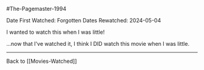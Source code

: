 #The-Pagemaster-1994

Date First Watched:  Forgotten
Dates Rewatched:  2024-05-04

I wanted to watch this when I was little!

...now that I've watched it, I think I DID watch this movie when I was little.

---
Back to [[Movies-Watched]]